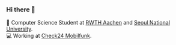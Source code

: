 ### Hi there 👋

🏫 Computer Science Student at [RWTH Aachen](https://www.rwth-aachen.de) and [Seoul National University](https://en.snu.ac.kr/).\
💻 Working at [Check24 Mobilfunk](https://handytarife.check24.de/).

<!--
**martin3398/martin3398** is a ✨ _special_ ✨ repository because its `README.md` (this file) appears on your GitHub profile.

Here are some ideas to get you started:

- 🔭 I’m currently working on ...
- 🌱 I’m currently learning ...
- 👯 I’m looking to collaborate on ...
- 🤔 I’m looking for help with ...
- 💬 Ask me about ...
- 📫 How to reach me: ...
- 😄 Pronouns: ...
- ⚡ Fun fact: ...
-->
